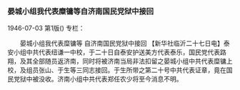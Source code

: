 ### 晏城小组我代表糜镛等自济南国民党狱中接回

1946-07-03
第1版()
专栏：

　　晏城小组我代表糜镛等
    自济南国民党狱中接回
    【新华社临沂二十七日电】泰安小组中共代表纽谦一中校，于二十日自泰安护送美方代表泰乐，国民党代表路翔，及其全部随员返济南，同时将被济南当局非法扣留之晏城小组中共代表糜镛上校，及组员张山、于生等三同志接回。于生所带之第二十号中共代表证章，竟在国民党狱中被没收。济南小组中共代表郑任农少将至今消息不明。
